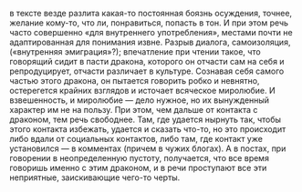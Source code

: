 в тексте везде разлита какая-то постоянная боязнь осуждения, точнее, желание кому-то, что ли, понравиться, попасть в тон. И при этом речь часто совершенно «для внутреннего употребления», местами почти не адаптированная для понимания извне. Разрыв диалога, самоизоляция, («внутренняя эмиграция»?); впечатление при чтении такое, что говорящий сидит в пасти дракона, которого он отчасти сам на себя и репродуцирует, отчасти различает в культуре. Сознавая себя самого частью этого дракона, он пытается говорить робко и невнятно, остерегется крайних взглядов и источает всяческое миролюбие. И взвешенность, и миролюбие — дело нужное, но их вынужденный характер им не на пользу. При этом, чем дальше от контакта с драконом, тем речь свободнее. Там, где удается нырнуть так, чтобы этого контакта избежать, удается и сказать что-то, но это происходит либо вдали от социальных контактов, либо там, где контакт уже установился — в комментах (причем в чужих блогах). А в постах, при говорении в неопределенную пустоту, получается, что все время говоришь именно с этим драконом, и в речи проступают все эти неприятные, заискивающие чего-то черты.